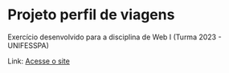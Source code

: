 # Projeto perfil de viagens

Exercício desenvolvido para a disciplina de Web I (Turma 2023 - UNIFESSPA)

Link: <a href="https://andresantosds.github.io/projeto-perfil-de-viagens/">Acesse o site</a>
